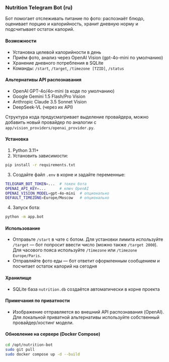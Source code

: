 ### Nutrition Telegram Bot (ru)

Бот помогает отслеживать питание по фото: распознаёт блюдо, оценивает порцию и калорийность, хранит дневную норму и подсчитывает остаток калорий.

#### Возможности
- Установка целевой калорийности в день
- Приём фото, анализ через OpenAI Vision (gpt-4o-mini по умолчанию)
- Хранение дневного потребления в SQLite
- Команды: `/start`, `/target`, `/timezone [TZID]`, `/status`

#### Альтернативы API распознавания
- OpenAI GPT-4o/4o-mini (в коде по умолчанию)
- Google Gemini 1.5 Flash/Pro Vision
- Anthropic Claude 3.5 Sonnet Vision
- DeepSeek-VL (через их API)

Структура кода предусматривает выделение провайдера, можно добавить новый провайдер по аналогии с `app/vision_providers/openai_provider.py`.

#### Установка
1) Python 3.11+
2) Установить зависимости:

```bash
pip install -r requirements.txt
```

3) Создайте файл `.env` в корне и задайте переменные:

```bash
TELEGRAM_BOT_TOKEN=...  # токен бота
OPENAI_API_KEY=...      # ключ OpenAI
OPENAI_VISION_MODEL=gpt-4o-mini  # опционально
DEFAULT_TIMEZONE=Europe/Moscow   # опционально
```

4) Запуск бота:

```bash
python -m app.bot
```

#### Использование
- Отправьте `/start` в чате с ботом. Для установки лимита используйте `/target` — бот попросит ввести число (можно также `/target 2000`). Для часового пояса используйте `/timezone` или `/timezone Europe/Paris`.
- Отправляйте фото еды — бот ответит оформленным сообщением и посчитает остаток калорий на сегодня

#### Хранилище
- SQLite база `nutrition.db` создаётся автоматически в корне проекта

#### Примечания по приватности
- Изображение отправляется во внешний API распознавания (OpenAI). Для локальной приватной альтернативы используйте собственный провайдер/хостинг модели. 

#### Обновление на сервере (Docker Compose)

```bash
cd /opt/nutrition-bot
sudo git pull
sudo docker compose up -d --build
``` 